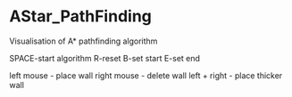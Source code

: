 # AStar_PathFinding

Visualisation of A* pathfinding algorithm

SPACE-start algorithm
R-reset
B-set start
E-set end

left mouse - place wall
right mouse - delete wall
left + right - place thicker wall

